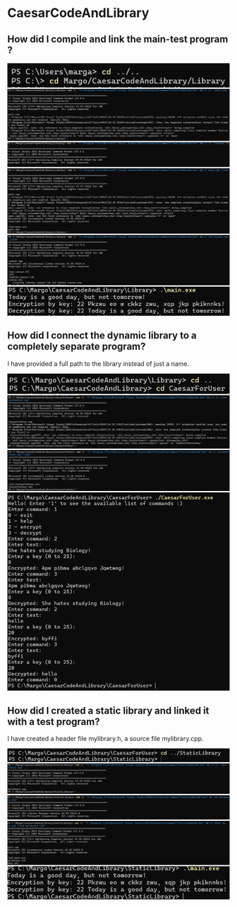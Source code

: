 # CaesarCodeAndLibrary

## How did I compile and link the main-test program ?

![Navigating to the correct directory](https://github.com/MarharytaFilipovych/CaesarCodeAndLibrary/blob/master/Pictures/navigating%201.png)
![Compiling main.cpp](https://github.com/MarharytaFilipovych/CaesarCodeAndLibrary/blob/master/Pictures/compiling%20main.cpp%201.png)
![Compiling caesar.cpp](https://github.com/MarharytaFilipovych/CaesarCodeAndLibrary/blob/master/Pictures/compiling%20caesar.cpp.png)
![Linking main.obj](https://github.com/MarharytaFilipovych/CaesarCodeAndLibrary/blob/master/Pictures/linking%20main.obj%201.png)
![Linking caesar.obj](https://github.com/MarharytaFilipovych/CaesarCodeAndLibrary/blob/master/Pictures/linking%20caesar.obj.png)
![Launching main.exe](https://github.com/MarharytaFilipovych/CaesarCodeAndLibrary/blob/master/Pictures/launching%20main.exe%201.png)

## How did I connect the dynamic library to a completely separate program?

I have provided a full path to the library instead of just a name.

![Navigating to the correct directory](https://github.com/MarharytaFilipovych/CaesarCodeAndLibrary/blob/master/Pictures/navigating%202.png)
![Compiling CaesarForuser.cpp](https://github.com/MarharytaFilipovych/CaesarCodeAndLibrary/blob/master/Pictures/compiling%20CaesarForUser.cpp.png)
![Linking CaesarForUser.obj](https://github.com/MarharytaFilipovych/CaesarCodeAndLibrary/blob/master/Pictures/linking%20CaesarForUser.obj.png)
![Launching CaesarForuser.exe](https://github.com/MarharytaFilipovych/CaesarCodeAndLibrary/blob/master/Pictures/launching%20CaesarForUser.exe.png)

## How did I created a static library and linked it with a test program?

I have created a header file mylibrary.h, a source file mylibrary.cpp.

![Navigating to the correct directory](https://github.com/MarharytaFilipovych/CaesarCodeAndLibrary/blob/master/Pictures/navigating%203.png)
![Compiling mylibrary.cpp](https://github.com/MarharytaFilipovych/CaesarCodeAndLibrary/blob/master/Pictures/compling%20mylibrary.cpp.png)
![Creating a static library](https://github.com/MarharytaFilipovych/CaesarCodeAndLibrary/blob/master/Pictures/creating%20mylibrary.lib.png)
![Linking with a test program](https://github.com/MarharytaFilipovych/CaesarCodeAndLibrary/blob/master/Pictures/linking%20main.cpp%20with%20static%20lib.png)
![Launching main.exe](https://github.com/MarharytaFilipovych/CaesarCodeAndLibrary/blob/master/Pictures/launching%20main.exe%203.png)
